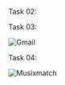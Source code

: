 

Task 02:



Task 03:

![Gmail](https://github.com/user-attachments/assets/059a2e27-2b68-40c4-b740-1d6350a702a1)

Task 04:

![Musixmatch](https://github.com/user-attachments/assets/312fbb6e-d652-4eab-a572-6fea04d4cd08)
